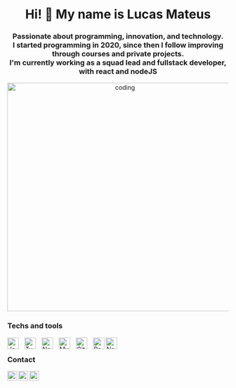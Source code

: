 <h1 align="center">Hi! 👋 My name is Lucas Mateus</h1>
<h3 align="center">
 Passionate about programming, innovation, and technology. <br/>
 I started programming in 2020, since then I follow improving through courses and private projects. <br/>
 I'm currently working as a squad lead and fullstack developer, with react and nodeJS
</h3>



<p align="center"><img align="center" alt="coding" width="520px" src="https://user-images.githubusercontent.com/69019354/157346296-0d0d18a2-330f-4b75-a081-56d40fd505cf.gif">
<!--- <p align="center"><img align="center" alt="coding" src="https://user-images.githubusercontent.com/69019354/157337268-a37e4262-3119-48f4-9de7-bcc4149cb7b3.gif"></p>--->
  
### Techs and tools
<img align="left" alt="JavaScript" width="26px" src="https://cdn.jsdelivr.net/gh/devicons/devicon/icons/javascript/javascript-original.svg" style="padding-right:10px;" />
<img align="left" alt="Typescript" width="26px" src="https://cdn.jsdelivr.net/gh/devicons/devicon/icons/typescript/typescript-original.svg" style="padding-right:10px;" />
<img align="left" alt="Node.js" width="26px" src="https://cdn.jsdelivr.net/gh/devicons/devicon/icons/nodejs/nodejs-original.svg" style="padding-right:10px;" />
<img align="left" alt="MySQL" width="26px" src="https://cdn.jsdelivr.net/gh/devicons/devicon/icons/mysql/mysql-original.svg" style="padding-right:10px;" />
<img align="left" alt="Git" width="26px" src="https://cdn.jsdelivr.net/gh/devicons/devicon/icons/git/git-original.svg" style="padding-right:10px;" />
<img align="left" alt="Reactjs" width="26px"  src="https://reactnative.dev/img/header_logo.svg"/>
<img align="left" alt="Nextjs" width="26px" src="https://cdn.jsdelivr.net/gh/devicons/devicon/icons/nextjs/nextjs-original.svg" />

<br/>

### Contact

<a href="https://www.linkedin.com/in/lucas-mateus-770219198/" target="_blank">
  <img align="left" alt="Lucas's Linkedin" width="22px" src="https://edent.github.io/SuperTinyIcons/images/svg/linkedin.svg" />
</a>
<!--- <a href="">
  <img align="left" alt="Lucas | Twitter" width="22px" src="https://edent.github.io/SuperTinyIcons/images/svg/twitter.svg" />
</a>
--->
<a href="https://discordapp.com/users/467094871065231381" target="_blank">
  <img align="left" alt="Lucas's Discord" width="22px" src="https://edent.github.io/SuperTinyIcons/images/svg/discord.svg" />
</a>
<a href="mailto:lucas-mateus.dc@hotmail.com">
  <img align="left" alt="Lucas | Email" width="22px" src="https://edent.github.io/SuperTinyIcons/images/svg/outlook.svg" />
</a>

